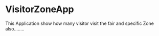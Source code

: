 # VisitorZoneApp
This Application show how many visitor visit the fair and specific Zone also........
